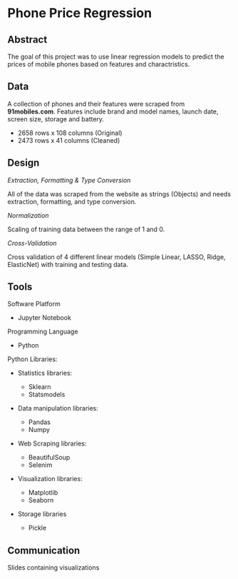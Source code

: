 # Phone Price Regression

## Abstract
The goal of this project was to use linear regression models to predict the prices of mobile phones based on features and charactristics.

## Data
A collection of phones and their features were scraped from **91mobiles.com**. Features include brand and model names, launch date, screen size, storage and battery.
- 2658 rows x 108 columns (Original)
- 2473 rows x 41 columns (Cleaned)


## Design

*Extraction, Formatting & Type Conversion*

All of the data was scraped from the website as strings (Objects) and needs extraction, formatting, and type conversion.

*Normalization*

Scaling of training data between the range of 1 and 0.

*Cross-Validation*

Cross validation of 4 different linear models (Simple Linear, LASSO, Ridge, ElasticNet) with training and testing data.

## Tools

Software Platform
- Jupyter Notebook

Programming Language
- Python
 
Python Libraries:

- Statistics libraries:
  - Sklearn
  - Statsmodels
 
- Data manipulation libraries:
  - Pandas
  - Numpy
 
- Web Scraping libraries:
  - BeautifulSoup
  - Selenim
 
- Visualization libraries:
  - Matplotlib
  - Seaborn
 
- Storage libraries
  - Pickle

## Communication
Slides containing visualizations
